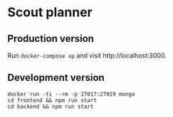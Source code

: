 # Scout planner

## Production version

Run `docker-compose up` and visit http://localhost:3000.

## Development version

```
docker run -ti --rm -p 27017:27019 mongo
cd frontend && npm run start
cd backend && npm run start
```
